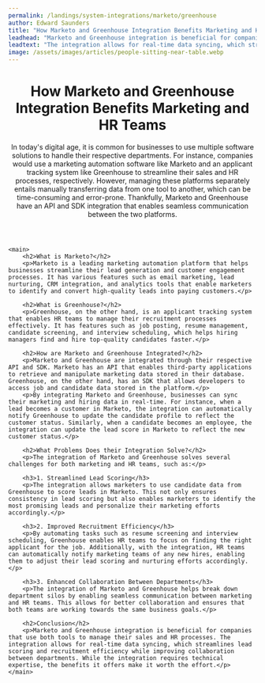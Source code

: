 ```yaml
---
permalink: /landings/system-integrations/marketo/greenhouse
author: Edward Saunders
title: "How Marketo and Greenhouse Integration Benefits Marketing and HR Teams"
leadhead: "Marketo and Greenhouse integration is beneficial for companies that use both tools to manage their sales and HR processes"
leadtext: "The integration allows for real-time data syncing, which streamlines lead scoring and recruitment efficiency while improving collaboration between departments. While the integration requires technical expertise, the benefits it offers make it worth the effort."
image: /assets/images/articles/people-sitting-near-table.webp
---
```

<div class="arttext">
	<header>
		<h1>How Marketo and Greenhouse Integration Benefits Marketing and HR Teams</h1>
		<p>In today's digital age, it is common for businesses to use multiple software solutions to handle their respective departments. For instance, companies would use a marketing automation software like Marketo and an applicant tracking system like Greenhouse to streamline their sales and HR processes, respectively. However, managing these platforms separately entails manually transferring data from one tool to another, which can be time-consuming and error-prone. Thankfully, Marketo and Greenhouse have an API and SDK integration that enables seamless communication between the two platforms.</p>
	</header>

	<main>
		<h2>What is Marketo?</h2>
		<p>Marketo is a leading marketing automation platform that helps businesses streamline their lead generation and customer engagement processes. It has various features such as email marketing, lead nurturing, CRM integration, and analytics tools that enable marketers to identify and convert high-quality leads into paying customers.</p>

		<h2>What is Greenhouse?</h2>
		<p>Greenhouse, on the other hand, is an applicant tracking system that enables HR teams to manage their recruitment processes effectively. It has features such as job posting, resume management, candidate screening, and interview scheduling, which helps hiring managers find and hire top-quality candidates faster.</p>

		<h2>How are Marketo and Greenhouse Integrated?</h2>
		<p>Marketo and Greenhouse are integrated through their respective API and SDK. Marketo has an API that enables third-party applications to retrieve and manipulate marketing data stored in their database. Greenhouse, on the other hand, has an SDK that allows developers to access job and candidate data stored in the platform.</p>
		<p>By integrating Marketo and Greenhouse, businesses can sync their marketing and hiring data in real-time. For instance, when a lead becomes a customer in Marketo, the integration can automatically notify Greenhouse to update the candidate profile to reflect the customer status. Similarly, when a candidate becomes an employee, the integration can update the lead score in Marketo to reflect the new customer status.</p>

		<h2>What Problems Does their Integration Solve?</h2>
		<p>The integration of Marketo and Greenhouse solves several challenges for both marketing and HR teams, such as:</p>

		<h3>1. Streamlined Lead Scoring</h3>
		<p>The integration allows marketers to use candidate data from Greenhouse to score leads in Marketo. This not only ensures consistency in lead scoring but also enables marketers to identify the most promising leads and personalize their marketing efforts accordingly.</p>

		<h3>2. Improved Recruitment Efficiency</h3>
		<p>By automating tasks such as resume screening and interview scheduling, Greenhouse enables HR teams to focus on finding the right applicant for the job. Additionally, with the integration, HR teams can automatically notify marketing teams of any new hires, enabling them to adjust their lead scoring and nurturing efforts accordingly.</p>

		<h3>3. Enhanced Collaboration Between Departments</h3>
		<p>The integration of Marketo and Greenhouse helps break down department silos by enabling seamless communication between marketing and HR teams. This allows for better collaboration and ensures that both teams are working towards the same business goals.</p>

		<h2>Conclusion</h2>
		<p>Marketo and Greenhouse integration is beneficial for companies that use both tools to manage their sales and HR processes. The integration allows for real-time data syncing, which streamlines lead scoring and recruitment efficiency while improving collaboration between departments. While the integration requires technical expertise, the benefits it offers make it worth the effort.</p>
	</main>

</div>